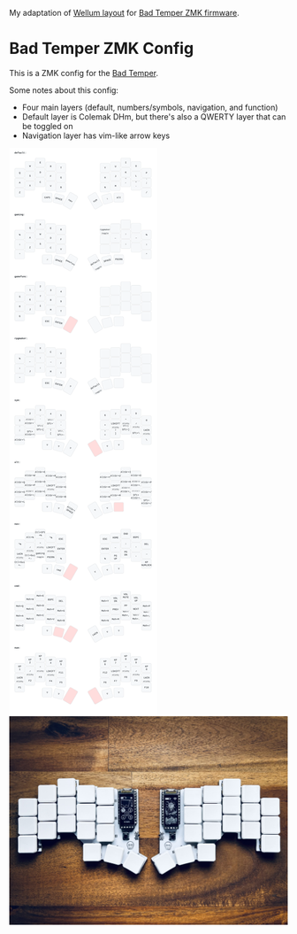 My adaptation of [Wellum layout](https://github.com/braindefender/wellum) for [Bad Temper ZMK firmware](https://github.com/essFitt/Bad-Temper). 

# Bad Temper ZMK Config

This is a ZMK config for the [Bad Temper](https://github.com/essFitt/Bad-Temper). 

Some notes about this config:
- Four main layers (default, numbers/symbols, navigation, and function)
- Default layer is Colemak DHm, but there's also a QWERTY layer that can be toggled on
- Navigation layer has vim-like arrow keys

![Temper Keymap](keymap_img/temper.svg)
![Top view](https://github.com/essFitt/Bad-Temper/blob/main/images/IMG_2160.jpg)
